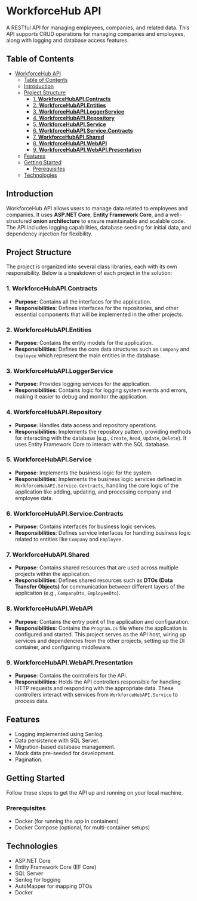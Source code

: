# WorkforceHub API
A RESTful API for managing employees, companies, and related data. This API supports CRUD operations for managing companies and employees, along with logging and database access features.

## Table of Contents

- [WorkforceHub API](#workforcehub-api)
  - [Table of Contents](#table-of-contents)
  - [Introduction](#introduction)
  - [Project Structure](#project-structure)
    - [1. **WorkforceHubAPI.Contracts**](#1-workforcehubapicontracts)
    - [2. **WorkforceHubAPI.Entities**](#2-workforcehubapientities)
    - [3. **WorkforceHubAPI.LoggerService**](#3-workforcehubapiloggerservice)
    - [4. **WorkforceHubAPI.Repository**](#4-workforcehubapirepository)
    - [5. **WorkforceHubAPI.Service**](#5-workforcehubapiservice)
    - [6. **WorkforceHubAPI.Service.Contracts**](#6-workforcehubapiservicecontracts)
    - [7. **WorkforceHubAPI.Shared**](#7-workforcehubapishared)
    - [8. **WorkforceHubAPI.WebAPI**](#8-workforcehubapiwebapi)
    - [9. **WorkforceHubAPI.WebAPI.Presentation**](#9-workforcehubapiwebapipresentation)
  - [Features](#features)
  - [Getting Started](#getting-started)
    - [Prerequisites](#prerequisites)
  - [Technologies](#technologies)

## Introduction

WorkforceHub API allows users to manage data related to employees and companies. It uses **ASP.NET Core**, **Entity Framework Core**, and a well-structured **onion architecture** to ensure maintainable and scalable code. The API includes logging capabilities, database seeding for initial data, and dependency injection for flexibility.

## Project Structure

The project is organized into several class libraries, each with its own 
responsibility. Below is a breakdown of each project in the solution:

### 1. **WorkforceHubAPI.Contracts**
  - **Purpose**: Contains all the interfaces for the application.
  - **Responsibilities**: Defines interfaces for the repositories, and other essential components that will be implemented in the other projects.

### 2. **WorkforceHubAPI.Entities**
  - **Purpose**: Contains the entity models for the application.
  - **Responsibilities**: Defines the core data structures such as `Company` and `Employee` which represent the main entities in the database.

### 3. **WorkforceHubAPI.LoggerService**
  - **Purpose**: Provides logging services for the application.
  - **Responsibilities**: Contains logic for logging system events and errors, making it easier to debug and monitor the application.

### 4. **WorkforceHubAPI.Repository**
  - **Purpose**: Handles data access and repository operations.
  - **Responsibilities**: Implements the repository pattern, providing methods for interacting with the database (e.g., `Create`, `Read`, `Update`, `Delete`). It uses Entity Framework Core to interact with the SQL database.

### 5. **WorkforceHubAPI.Service**
  - **Purpose**: Implements the business logic for the system.
  - **Responsibilities**: Implements the business logic services defined in `WorkforceHubAPI.Service.Contracts`, handling the core logic of the application like adding, updating, and processing company and employee data.

### 6. **WorkforceHubAPI.Service.Contracts**
  - **Purpose**: Contains interfaces for business logic services.
  - **Responsibilities**: Defines service interfaces for handling business logic related to entities like `Company` and `Employee`.

### 7. **WorkforceHubAPI.Shared**
  - **Purpose**: Contains shared resources that are used across multiple projects within the application.
  - **Responsibilities**: Defines shared resources such as **DTOs (Data Transfer Objects)** for communication between different layers of the application (e.g., `CompanyDto`, `EmployeeDto`).

### 8. **WorkforceHubAPI.WebAPI**
  - **Purpose**: Contains the entry point of the application and configuration.
  - **Responsibilities**: Contains the `Program.cs` file where the application is configured and started. This project serves as the API host, wiring up services and dependencies from the other projects, setting up the DI container, and configuring middleware.


### 9. **WorkforceHubAPI.WebAPI.Presentation**
  - **Purpose**: Contains the controllers for the API.
  - **Responsibilities**: Holds the API controllers responsible for handling HTTP requests and responding with the appropriate data. These controllers interact with services from `WorkforceHubAPI.Service` to process data.

## Features

- Logging implemented using Serilog.
- Data persistence with SQL Server.
- Migration-based database management.
- Mock data pre-seeded for development.
- Pagination.

## Getting Started

Follow these steps to get the API up and running on your local machine.

### Prerequisites

- Docker (for running the app in containers)
- Docker Compose (optional, for multi-container setups)

## Technologies

- ASP.NET Core
- Entity Framework Core (EF Core)
- SQL Server
- Serilog for logging
- AutoMapper for mapping DTOs
- Docker
